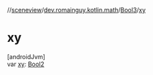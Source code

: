 //[sceneview](../../../index.md)/[dev.romainguy.kotlin.math](../index.md)/[Bool3](index.md)/[xy](xy.md)

# xy

[androidJvm]\
var [xy](xy.md): [Bool2](../-bool2/index.md)
